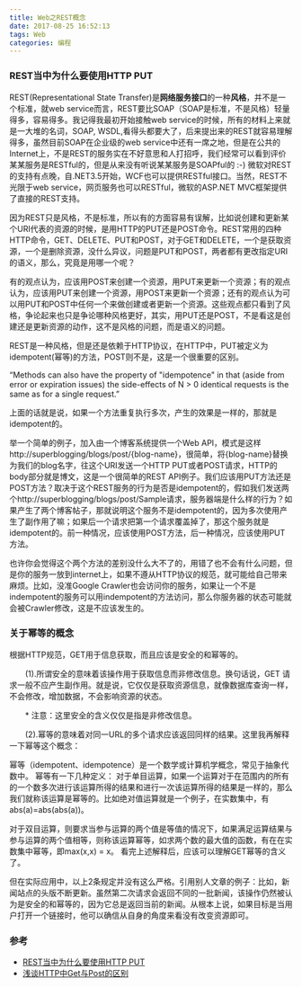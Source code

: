 ```yaml
---
title: Web之REST概念
date: 2017-08-25 16:52:13
tags: Web
categories: 编程
---
```

### REST当中为什么要使用HTTP PUT
REST(Representational State Transfer)是**网络服务接口**的一种**风格**，并不是一个标准，就web service而言，REST要比SOAP（SOAP是标准，不是风格）轻量得多，容易得多。我记得我最初开始接触web service的时候，所有的材料上来就是一大堆的名词，SOAP, WSDL,看得头都要大了，后来提出来的REST就容易理解得多，虽然目前SOAP在企业级的web service中还有一席之地，但是在公共的Internet上，不是REST的服务实在不好意思和人打招呼，我们经常可以看到评价某某服务是RESTful的，但是从来没有听说某某服务是SOAPful的 :-) 
微软对REST的支持有点晚，自.NET3.5开始，WCF也可以提供RESTful接口。当然，REST不光限于web service，网页服务也可以RESTful，微软的ASP.NET MVC框架提供了直接的REST支持。

因为REST只是风格，不是标准，所以有的方面容易有误解，比如说创建和更新某个URI代表的资源的时候，是用HTTP的PUT还是POST命令。REST常用的四种HTTP命令，GET、DELETE、PUT和POST，对于GET和DELETE，一个是获取资源，一个是删除资源，没什么异议，问题是PUT和POST，两者都有更改指定URI的语义，那么，究竟是用哪一个呢？

有的观点认为，应该用POST来创建一个资源，用PUT来更新一个资源；有的观点认为，应该用PUT来创建一个资源，用POST来更新一个资源；还有的观点认为可以用PUT和POST中任何一个来做创建或者更新一个资源。这些观点都只看到了风格，争论起来也只是争论哪种风格更好，其实，用PUT还是POST，不是看这是创建还是更新资源的动作，这不是风格的问题，而是语义的问题。

REST是一种风格，但是还是依赖于HTTP协议，在HTTP中，PUT被定义为idempotent(幂等)的方法，POST则不是，这是一个很重要的区别。

“Methods can also have the property of "idempotence" in that (aside from error or expiration issues) the side-effects of N > 0 identical requests is the same as for a single request.”

上面的话就是说，如果一个方法重复执行多次，产生的效果是一样的，那就是idempotent的。

举一个简单的例子，加入由一个博客系统提供一个Web API，模式是这样http://superblogging/blogs/post/{blog-name}，很简单，将{blog-name}替换为我们的blog名字，往这个URI发送一个HTTP PUT或者POST请求，HTTP的body部分就是博文，这是一个很简单的REST API例子。我们应该用PUT方法还是POST方法？取决于这个REST服务的行为是否是idempotent的，假如我们发送两个http://superblogging/blogs/post/Sample请求，服务器端是什么样的行为？如果产生了两个博客帖子，那就说明这个服务不是idempotent的，因为多次使用产生了副作用了嘛；如果后一个请求把第一个请求覆盖掉了，那这个服务就是idempotent的。前一种情况，应该使用POST方法，后一种情况，应该使用PUT方法。

也许你会觉得这个两个方法的差别没什么大不了的，用错了也不会有什么问题，但是你的服务一放到internet上，如果不遵从HTTP协议的规范，就可能给自己带来麻烦。比如，没准Google Crawler也会访问你的服务，如果让一个不是indempotent的服务可以用indempotent的方法访问，那么你服务器的状态可能就会被Crawler修改，这是不应该发生的。

### 关于幂等的概念
根据HTTP规范，GET用于信息获取，而且应该是安全的和幂等的。

　　(1).所谓安全的意味着该操作用于获取信息而非修改信息。换句话说，GET 请求一般不应产生副作用。就是说，它仅仅是获取资源信息，就像数据库查询一样，不会修改，增加数据，不会影响资源的状态。

　　* 注意：这里安全的含义仅仅是指是非修改信息。

　　(2).幂等的意味着对同一URL的多个请求应该返回同样的结果。这里我再解释一下幂等这个概念：

幂等（idempotent、idempotence）是一个数学或计算机学概念，常见于抽象代数中。
幂等有一下几种定义：
对于单目运算，如果一个运算对于在范围内的所有的一个数多次进行该运算所得的结果和进行一次该运算所得的结果是一样的，那么我们就称该运算是幂等的。比如绝对值运算就是一个例子，在实数集中，有abs(a)=abs(abs(a))。

对于双目运算，则要求当参与运算的两个值是等值的情况下，如果满足运算结果与参与运算的两个值相等，则称该运算幂等，如求两个数的最大值的函数，有在在实数集中幂等，即max(x,x) = x。
看完上述解释后，应该可以理解GET幂等的含义了。

但在实际应用中，以上2条规定并没有这么严格。引用别人文章的例子：比如，新闻站点的头版不断更新。虽然第二次请求会返回不同的一批新闻，该操作仍然被认为是安全的和幂等的，因为它总是返回当前的新闻。从根本上说，如果目标是当用户打开一个链接时，他可以确信从自身的角度来看没有改变资源即可。

### 参考
* [REST当中为什么要使用HTTP PUT](http://www.cnblogs.com/shanyou/archive/2011/10/17/2215930.html)
* [浅谈HTTP中Get与Post的区别](http://www.cnblogs.com/hyddd/archive/2009/03/31/1426026.html)